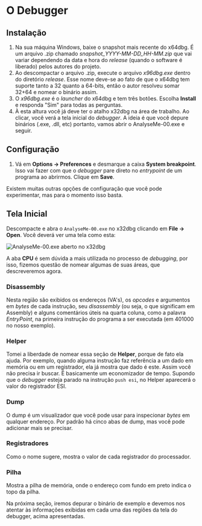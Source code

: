 # O Debugger

## Instalação

1. Na sua máquina Windows, baixe o snapshot mais recente do x64dbg. É um arquivo .zip chamado _snapshot\_YYYY-MM-DD\_HH-MM.zip_ que vai variar dependendo da data e hora do _release_ (quando o software é liberado) pelos autores do projeto.
2. Ao descompactar o arquivo .zip, execute o arquivo _x96dbg.exe_ dentro do diretório _release_. Esse nome deve-se ao fato de que o x64dbg tem suporte tanto a 32 quanto a 64-bits, então o autor resolveu somar 32+64 e nomear o binário assim.
3. O _x96dbg.exe_ é o _launcher_ do x64dbg e tem três botões. Escolha **Install** e responda "Sim" para todas as perguntas.
4. À esta altura você já deve ter o atalho x32dbg na área de trabalho. Ao clicar, você verá a tela inicial do _debugger_. A ideia é que você depure binários (.exe, .dll, etc) portanto, vamos abrir o AnalyseMe-00.exe e seguir.

## Configuração

1. Vá em **Options -> Preferences** e desmarque a caixa **System breakpoint**. Isso vai fazer com que o _debugger_ pare direto no _entrypoint_ de um programa ao abrirmos. Clique em **Save**.

Existem muitas outras opções de configuração que você pode experimentar, mas para o momento isso basta.

## Tela Inicial

Descompacte e abra o `AnalyseMe-00.exe` no x32dbg clicando em **File -> Open**. Você deverá ver uma tela como esta:

![AnalyseMe-00.exe aberto no x32dbg](../.gitbook/assets/x32dbg\_01.png)

A aba **CPU** é sem dúvida a mais utilizada no processo de _debugging_, por isso, fizemos questão de nomear algumas de suas áreas, que descreveremos agora.

### Disassembly

Nesta região são exibidos os endereços (VA's), os _opcodes_ e argumentos em _bytes_ de cada instrução, seu _disassembly_ (ou seja, o que significam em Assembly) e alguns comentários úteis na quarta coluna, como a palavra _EntryPoint_, na primeira instrução do programa a ser executada (em 401000 no nosso exemplo).

### Helper

Tomei a liberdade de nomear essa seção de **Helper**, porque de fato ela ajuda. Por exemplo, quando alguma instrução faz referência a um dado em memória ou em um registrador, ela já mostra que dado é este. Assim você não precisa ir buscar. É basicamente um economizador de tempo. Supondo que o _debugger_ esteja parado na instrução `push esi`, no Helper aparecerá o valor do registrador ESI.

### Dump

O dump é um visualizador que você pode usar para inspecionar _bytes_ em qualquer endereço. Por padrão há cinco abas de dump, mas você pode adicionar mais se precisar.

### Registradores

Como o nome sugere, mostra o valor de cada registrador do processador.

### Pilha

Mostra a pilha de memória, onde o endereço com fundo em preto indica o topo da pilha.

Na próxima seção, iremos depurar o binário de exemplo e devemos nos atentar às informações exibidas em cada uma das regiões da tela do debugger, acima apresentadas.
